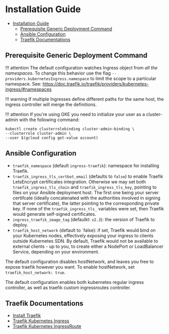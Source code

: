 # Installation Guide

- [Installation Guide](#installation-guide)
  - [Prerequisite Generic Deployment Command](#prerequisite-generic-deployment-command)
  - [Ansible Configuration](#ansible-configuration)
  - [Traefik Documentations](#traefik-documentations)

## Prerequisite Generic Deployment Command

!!! attention
    The default configuration watches Ingress object from *all the namespaces*.
    To change this behavior use the flag `--providers.kubernetesIngress.namespace` to limit the scope to a particular namespace.
    See: <https://doc.traefik.io/traefik/providers/kubernetes-ingress/#namespaces>

!!! warning
    If multiple Ingresses define different paths for the same host, the ingress controller will merge the definitions.

!!! attention
    If you're using GKE you need to initialize your user as a cluster-admin with the following command:

```console
kubectl create clusterrolebinding cluster-admin-binding \
--clusterrole cluster-admin \
--user $(gcloud config get-value account)
```

## Ansible Configuration

- `traefik_namespace` (default `ingress-traefik`): namespace for installing Traefik.
- `traefik_ingress_tls_certbot_email` (defaults to `false`) to enable Traefik LetsEncrypt
   certificates integration. Otherwise we may set both `traefik_ingress_tls_chain` and
  `traefik_ingress_tls_key`, pointing to files on your Ansible deployment host. The first
  one being your server certifcate (ideally concatenated with the authorities involved in
  signing that server certificate), the latter pointing to the corresponding private key.
  If none of the `traefik_ingress_tls_` variables were set, then Traefik would generate
  self-signed certificates.
- `ingress_traefik_image_tag` (defaulkt: `v2.3`): the version of Traefik to deploy.
- `traefik_host_network` (default to `false): if set, Traefik would bind on your
  Kubernetes nodes, effectively exposing your ingress to clients outside Kubernetes SDN.
  By default, Traefik would not be available to external clients - up to you, to create
  either a NodePort or LoadBalancer Service, depending on your environment.

The default configuration disables hostNetwork, and leaves you free to expose
traefik however you want. To enable hostNetwork, set
`traefik_host_network: true`.

The default configuration enables both kubernetes regular ingress controller,
as well as traefik custom ingressroutes controller.

## Traefik Documentations

- [Install Traefik](https://doc.traefik.io/traefik/v2.3/getting-started/install-traefik/)
- [Traefik Kubernetes Ingress](https://doc.traefik.io/traefik/providers/kubernetes-ingress/)
- [Traefik Kubernetes IngressRoute](https://doc.traefik.io/traefik/providers/kubernetes-crd/)
